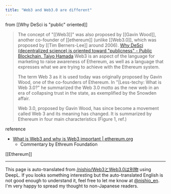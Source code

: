 ```yaml
---
title: "Web3 and Web3.0 are different"
---
```


from  [[Why DeSci is "public" oriented]]
> The concept of "[[Web3]]" was also proposed by [[Gavin Wood]], another co-founder of [[ethereum]] (unlike [[Web3.0]], which was proposed by [[Tim Berners-Lee]] around 2006).
[Why DeSci (decentralized science) is oriented toward "publicness" - Public Blockchain, Taiyo Hamada](https://desilo.substack.com/p/alternative-research-funding-vol4)
> Web3 is an aspect of the language for marketing to raise awareness of Ethereum, as well as a language that expresses what we are trying to achieve with the Ethereum system.
>
>  The term Web 3 as it is used today was originally proposed by Gavin Wood, one of the co-founders of Ethereum. In "[Less-techy: What is Web 3.0?" he summarized the Web 3.0 motto as the new web in an era of collapsing trust in the state, as exemplified by the Snowden affair.
>
>  Web 3.0, proposed by Gavin Wood, has since become a movement called Web 3 and its meaning has changed. It is summarized by Ethereum in four main characteristics (Figure 1, ref.)

reference
- [What is Web3 and why is Web3 important | ethereum.org](https://ethereum.org/ja/web3/)
    - Commentary by Ethreum Foundation


[[Ethereum]]

---
This page is auto-translated from [/nishio/Web3とWeb3.0は別物](https://scrapbox.io/nishio/Web3とWeb3.0は別物) using DeepL. If you looks something interesting but the auto-translated English is not good enough to understand it, feel free to let me know at [@nishio_en](https://twitter.com/nishio_en). I'm very happy to spread my thought to non-Japanese readers.